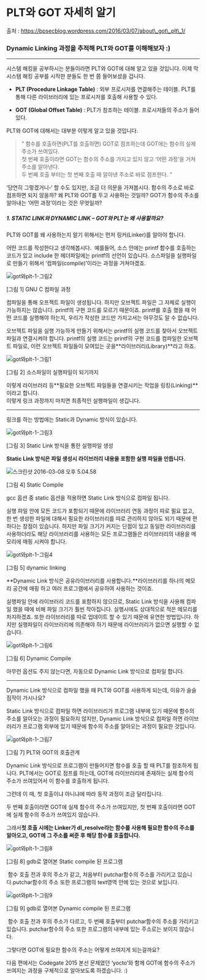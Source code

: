 # PLT와 GOT 자세히 알기 

출처 : https://bpsecblog.wordpress.com/2016/03/07/about\_got\_plt\_1/

### Dynamic Linking 과정을 추적해 PLT와 GOT를 이해해보자 :\)

---

시스템 해킹을 공부하시는 분들이라면 PLT와 GOT에 대해 알고 있을 것입니다. 이제 막 시스템 해킹 공부를 시작한 분들도 한 번 쯤 들어보셨을 겁니다.

* **PLT \(Procedure Linkage Table\)**
  : 외부 프로시저를 연결해주는 테이블. PLT를 통해 다른 라이브러리에 있는 프로시저를 호출해 사용할 수 있다.

* **GOT \(Global Offset Table\)**
  : PLT가 참조하는 테이블. 프로시저들의 주소가 들어있다.

PLT와 GOT에 대해서는 대부분 이렇게 알고 있을 것입니다.

> ” 함수를 호출하면\(PLT를 호출하면\) GOT로 점프하는데 GOT에는 함수의 실제 주소가 쓰여있다.  
> 첫 번째 호출이라면 GOT는 함수의 주소를 가지고 있지 않고 ‘어떤 과정’을 거쳐 주소를 알아낸다.  
> 두 번째 호출 부터는 첫 번째 호출 때 알아낸 주소로 바로 점프한다. “

‘당연히 그렇겠거니-‘ 할 수도 있지만, 조금 더 의문을 가져봅시다. 함수의 주소로 바로 점프하면 되지 않을까? 왜 PLT와 GOT를 두고 사용하는 것일까? GOT가 함수의 주소를 알아내는 ‘어떤 과정’이라는 것은 무엇일까?

##### 1. STATIC LINK와 DYNAMIC LINK – GOT와 PLT는 왜 사용할까요?

PLT와 GOT를 왜 사용하는지 알기 위해서는 먼저 링커\(Linker\)를 알아야 합니다.

어떤 코드를 작성한다고 생각해봅시다.  예를들어, 소스 안에는 printf 함수를 호출하는 코드가 있고 include 한 헤더파일에는 printf의 선언이 있습니다. 소스파일을 실행파일로 만들기 위해서 ‘컴파일\(compile\)’이라는 과정을 거쳐야겠죠.

![](https://bpsecblog.files.wordpress.com/2016/02/gote1848be185aaplt-1-e18480e185b3e18485e185b5e186b72.png?w=1000 "got와plt-1-그림2")

\[그림 1\] GNU C 컴파일 과정

컴파일을 통해 오프젝트 파일이 생성됩니다. 하지만 오브젝트 파일은 그 자체로 실행이 가능하지는 않습니다. printf의 구현 코드를 모르기 때문이죠. printf를 호출 했을 때 어떤 코드를 실행해야 하는지, 우리가 작성한 코드만 가지고서는 아무것도 알 수 없습니다.

오브젝트 파일을 실행 가능하게 만들기 위해서는 printf의 실행 코드를 찾아서 오브젝트 파일과 연결시켜야 합니다. printf의 실행 코드는 printf의 구현 코드를 컴파일한 오브젝트 파일로, 이런 오브젝트 파일들이 모여있는 곳을**라이브러리\(Library\)**라고 하죠.

![](https://bpsecblog.files.wordpress.com/2016/02/gote1848be185aaplt-1-e18480e185b3e18485e185b5e186b711.png?w=1000 "got와plt-1-그림1")

\[그림 2\] 소스파일이 실행파일이 되기까지

이렇게 라이브러리 등**필요한 오브젝트 파일들을 연결시키는 작업을 링킹\(Linking\)**이라고 합니다.  
이렇게 링크 과정까지 마치면 최종적인 실행파일이 생깁니다.

---

링크를 하는 방법에는 Static과 Dynamic 방식이 있습니다.

![](https://bpsecblog.files.wordpress.com/2016/02/gote1848be185aaplt-1-e18480e185b3e18485e185b5e186b73.png?w=459&h=450 "got와plt-1-그림3")

\[그림 3\] Static Link 방식을 통한 실행파일 생성

**Static Link 방식은 파일 생성시 라이브러리 내용을 포함한 실행 파일을 만듭니다.**

![](https://bpsecblog.files.wordpress.com/2016/03/e18489e185b3e1848fe185b3e18485e185b5e186abe18489e185a3e186ba-2016-03-08-e1848be185a9e18492e185ae-5-04-58.png?w=1000 "스크린샷 2016-03-08 오후 5.04.58")

\[그림 4\] Static Compile

gcc 옵션 중 static 옵션을 적용하면 Static Link 방식으로 컴파일 됩니다.

실행 파일 안에 모든 코드가 포함되기 때문에 라이브러리 연동 과정이 따로 필요 없고, 한 번 생성한 파일에 대해서 필요한 라이브러리를 따로 관리하지 않아도 되기 때문에 편하다는 장점이 있습니다. 하지만 파일 크기가 커지는 단점이 있고 동일한 라이브러리를 사용하더라도 해당 라이브러리를 사용하는 모든 프로그램들은 라이브러리의 내용을 메모리에 매핑 시켜야 합니다.

![](https://bpsecblog.files.wordpress.com/2016/02/gote1848be185aaplt-1-e18480e185b3e18485e185b5e186b74.png?w=566&h=435 "got와plt-1-그림4")

\[그림 5\] dynamic linking

**Dynamic Link 방식은 공유라이브러리를 사용합니다.**라이브러리를 하나의 메모리 공간에 매핑 하고 여러 프로그램에서 공유하여 사용하는 것이죠.

실행파일 안에 라이브러리 코드를 포함하지 않으므로, Static Link 방식을 사용해 컴파일 했을 때에 비해 파일 크기가 훨씬 작아집니다. 실행시에도 상대적으로 적은 메모리를 차지하겠죠. 또한 라이브러리를 따로 업데이트 할 수 있기 때문에 유연한 방법입니다. 하지만 실행파일이 라이브러리에 의존해야 하기 때문에 라이브러리가 없으면 실행할 수 없습니다.

![](https://bpsecblog.files.wordpress.com/2016/02/gote1848be185aaplt-1-e18480e185b3e18485e185b5e186b76.png?w=1000 "got와plt-1-그림6")

\[그림 6\] Dynamic Compile

아무런 옵션도 주지 않는다면, 자동으로 Dynamic Link 방식으로 컴파일 합니다.

---



Dynamic Link 방식으로 컴파일 했을 때 PLT와 GOT를 사용하게 되는데, 이유가 슬슬 짐작이 가시나요?

Static Link 방식으로 컴파일 하면 라이브러리가 프로그램 내부에 있기 때문에 함수의 주소를 알아오는 과정이 필요하지 않지만, Dynamic Link 방식으로 컴파일 하면 라이브러리가 프로그램 외부에 있기 때문에 함수의 주소를 알아오는 과정이 필요한 것입니다.



![](https://bpsecblog.files.wordpress.com/2016/02/gote1848be185aaplt-1-e18480e185b3e18485e185b5e186b77.png?w=1000 "got와plt-1-그림7")

\[그림 7\] PLT와 GOT의 호출관계

Dynamic Link 방식으로 프로그램이 만들어지면 함수를 호출 할 때 PLT를 참조하게 됩니다. PLT에서는 GOT로 점프를 하는데, GOT에 라이브러리에 존재하는 실제 함수의 주소가 쓰여있어서 이 함수를 호출하게 됩니다.



그런데 이 때, 첫 호출이냐 아니냐에 따라 동작 과정이 조금 달라집니다.

두 번째 호출이라면 GOT에 실제 함수의 주소가 쓰여있지만, 첫 번째 호출이라면 GOT에 실제 함수의 주소가 쓰여있지 않습니다.

그래서**첫 호출 시에는 Linker가 dl\_resolve라는 함수를 사용해 필요한 함수의 주소를 알아오고, GOT에 그 주소를 써준 후 해당 함수를 호출합니다.**



![](https://bpsecblog.files.wordpress.com/2016/02/gote1848be185aaplt-1-e18480e185b3e18485e185b5e186b78.png?w=1000 "got와plt-1-그림8")

\[그림 8\] gdb로 열어본 Static compile 된 프로그램

 함수 호출 전과 후의 주소가 같고, 처음부터 putchar함수의 주소를 가리키고 있습니다.putchar함수의 주소 또한 프로그램의 text영역 안에 있는 것으로 보입니다.





![](https://bpsecblog.files.wordpress.com/2016/02/gote1848be185aaplt-1-e18480e185b3e18485e185b5e186b79.png?w=1000 "got와plt-1-그림9")

\[그림 9\] gdb로 열어본 Dynamic compile 된 프로그램

 함수 호출 전과 후의 주소가 다르고, 두 번째 호출부터 putchar함수의 주소를 가리키고 있습니다. putchar함수의 주소 또한 프로그램의 내부에 있는 주소로는 보이지 않습니다.



그렇다면 GOT에 필요한 함수의 주소는 어떻게 쓰여지게 되는걸까요?

다음 편에서는 Codegate 2015 본선 문제였던 ‘yocto’와 함께 GOT에 함수의 주소가 쓰여지는 과정을 구체적으로 알아보도록 하겠습니다. :\)

